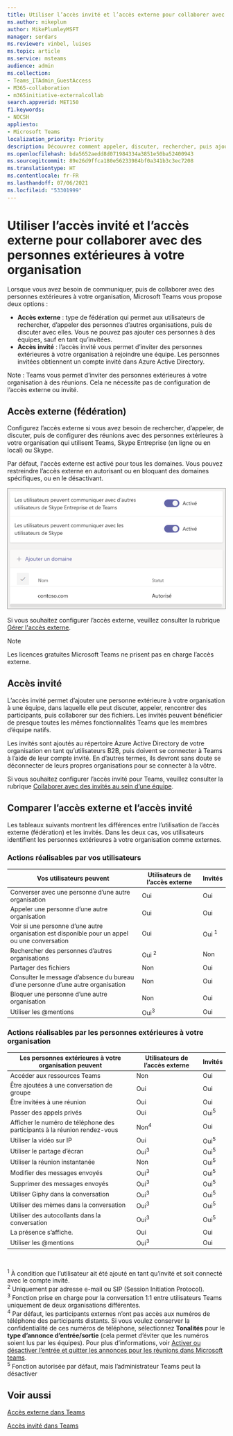 ```yaml
---
title: Utiliser l’accès invité et l’accès externe pour collaborer avec des personnes extérieures à votre organisation
ms.author: mikeplum
author: MikePlumleyMSFT
manager: serdars
ms.reviewer: vinbel, luises
ms.topic: article
ms.service: msteams
audience: admin
ms.collection:
- Teams_ITAdmin_GuestAccess
- M365-collaboration
- m365initiative-externalcollab
search.appverid: MET150
f1.keywords:
- NOCSH
appliesto:
- Microsoft Teams
localization_priority: Priority
description: Découvrez comment appeler, discuter, rechercher, puis ajouter des utilisateurs extérieures à l’organisation dans Microsoft Teams à l’aide de l’accès externe (fédération) et de l’accès invité.
ms.openlocfilehash: bda5652aedd8d071984334a3851e50ba52400943
ms.sourcegitcommit: 89e26d9ffca180e56233984bf0a341b3c3ec7208
ms.translationtype: HT
ms.contentlocale: fr-FR
ms.lasthandoff: 07/06/2021
ms.locfileid: "53301999"
---
```

# <a name="use-guest-access-and-external-access-to-collaborate-with-people-outside-your-organization"></a>Utiliser l’accès invité et l’accès externe pour collaborer avec des personnes extérieures à votre organisation

Lorsque vous avez besoin de communiquer, puis de collaborer avec des personnes extérieures à votre organisation, Microsoft Teams vous propose deux options :

- **Accès externe** : type de fédération qui permet aux utilisateurs de rechercher, d’appeler des personnes d’autres organisations, puis de discuter avec elles. Vous ne pouvez pas ajouter ces personnes à des équipes, sauf en tant qu’invitées.
- **Accès invité** : l’accès invité vous permet d’inviter des personnes extérieures à votre organisation à rejoindre une équipe. Les personnes invitées obtiennent un compte invité dans Azure Active Directory.

Note : Teams vous permet d’inviter des personnes extérieures à votre organisation à des réunions. Cela ne nécessite pas de configuration de l’accès externe ou invité.

## <a name="external-access-federation"></a>Accès externe (fédération)

Configurez l’accès externe si vous avez besoin de rechercher, d’appeler, de discuter, puis de configurer des réunions avec des personnes extérieures à votre organisation qui utilisent Teams, Skype Entreprise (en ligne ou en local) ou Skype. 

Par défaut, l'accès externe est activé pour tous les domaines. Vous pouvez restreindre l’accès externe en autorisant ou en bloquant des domaines spécifiques, ou en le désactivant.

![Capture d’écran des paramètres d’accès externe](media/external-access-federation-settings.png)

Si vous souhaitez configurer l’accès externe, veuillez consulter la rubrique [Gérer l'accès externe](manage-external-access.md). 

>[!NOTE]
>Les licences gratuites Microsoft Teams ne prisent pas en charge l’accès externe.

## <a name="guest-access"></a>Accès invité

L’accès invité permet d’ajouter une personne extérieure à votre organisation à une équipe, dans laquelle elle peut discuter, appeler, rencontrer des participants, puis collaborer sur des fichiers. Les invités peuvent bénéficier de presque toutes les mêmes fonctionnalités Teams que les membres d’équipe natifs.

Les invités sont ajoutés au répertoire Azure Active Directory de votre organisation en tant qu’utilisateurs B2B, puis doivent se connecter à Teams à l’aide de leur compte invité. En d’autres termes, ils devront sans doute se déconnecter de leurs propres organisations pour se connecter à la vôtre.

Si vous souhaitez configurer l’accès invité pour Teams, veuillez consulter la rubrique [Collaborer avec des invités au sein d’une équipe](/microsoft-365/solutions/collaborate-as-team).

## <a name="compare-external-and-guest-access"></a>Comparer l’accès externe et l’accès invité

Les tableaux suivants montrent les différences entre l’utilisation de l’accès externe (fédération) et les invités. Dans les deux cas, vos utilisateurs identifient les personnes extérieures à votre organisation comme externes.

### <a name="things-your-users-can-do"></a>Actions réalisables par vos utilisateurs

| Vos utilisateurs peuvent | Utilisateurs de l’accès externe | Invités |
|---------|-----------------------|--------------------|
| Converser avec une personne d’une autre organisation | Oui | Oui |
| Appeler une personne d’une autre organisation | Oui | Oui |
| Voir si une personne d’une autre organisation est disponible pour un appel ou une conversation | Oui | Oui <sup>1</sup> |
| Rechercher des personnes d’autres organisations | Oui <sup>2</sup> | Non |
| Partager des fichiers | Non | Oui |
| Consulter le message d’absence du bureau d’une personne d’une autre organisation | Non | Oui |
| Bloquer une personne d’une autre organisation  | Non | Oui |
| Utiliser les @mentions | Oui<sup>3</sup> | Oui |

### <a name="things-people-outside-your-organization-can-do"></a>Actions réalisables par les personnes extérieures à votre organisation

| Les personnes extérieures à votre organisation peuvent | Utilisateurs de l’accès externe | Invités |
|---------|-----------------------|--------------------|
| Accéder aux ressources Teams | Non | Oui |
| Être ajoutées à une conversation de groupe | Oui | Oui |
| Être invitées à une réunion | Oui | Oui |
| Passer des appels privés | Oui | Oui<sup>5</sup> |
| Afficher le numéro de téléphone des participants à la réunion rendez-vous | Non<sup>4</sup> | Oui |
| Utiliser la vidéo sur IP | Oui | Oui<sup>5</sup> |
| Utiliser le partage d’écran | Oui<sup>3</sup> | Oui<sup>5</sup> |
| Utiliser la réunion instantanée | Non | Oui<sup>5</sup> |
| Modifier des messages envoyés | Oui<sup>3</sup> | Oui<sup>5</sup> |
| Supprimer des messages envoyés | Oui<sup>3</sup> | Oui<sup>5</sup> |
| Utiliser Giphy dans la conversation | Oui<sup>3</sup> | Oui<sup>5</sup> |
| Utiliser des mèmes dans la conversation | Oui<sup>3</sup> | Oui<sup>5</sup> |
| Utiliser des autocollants dans la conversation | Oui<sup>3</sup> | Oui<sup>5</sup> |
| La présence s’affiche. | Oui | Oui |
| Utiliser les @mentions | Oui<sup>3</sup> | Oui |

<br>

<sup>1</sup> À condition que l’utilisateur ait été ajouté en tant qu’invité et soit connecté avec le compte invité.<br>
<sup>2</sup> Uniquement par adresse e-mail ou SIP (Session Initiation Protocol).<br>
<sup>3</sup> Fonction prise en charge pour la conversation 1:1 entre utilisateurs Teams uniquement de deux organisations différentes. <br>
<sup>4</sup> Par défaut, les participants externes n’ont pas accès aux numéros de téléphone des participants distants. Si vous voulez conserver la confidentialité de ces numéros de téléphone, sélectionnez **Tonalités** pour le **type d’annonce d’entrée/sortie** (cela permet d’éviter que les numéros soient lus par les équipes). Pour plus d’informations, voir [Activer ou désactiver l’entrée et quitter les annonces pour les réunions dans Microsoft teams](turn-on-or-off-entry-and-exit-announcements-for-meetings-in-teams.md). <br>
<sup>5</sup> Fonction autorisée par défaut, mais l’administrateur Teams peut la désactiver

## <a name="related-topics"></a>Voir aussi

[Accès externe dans Teams](manage-external-access.md)

[Accès invité dans Teams](guest-access.md)
